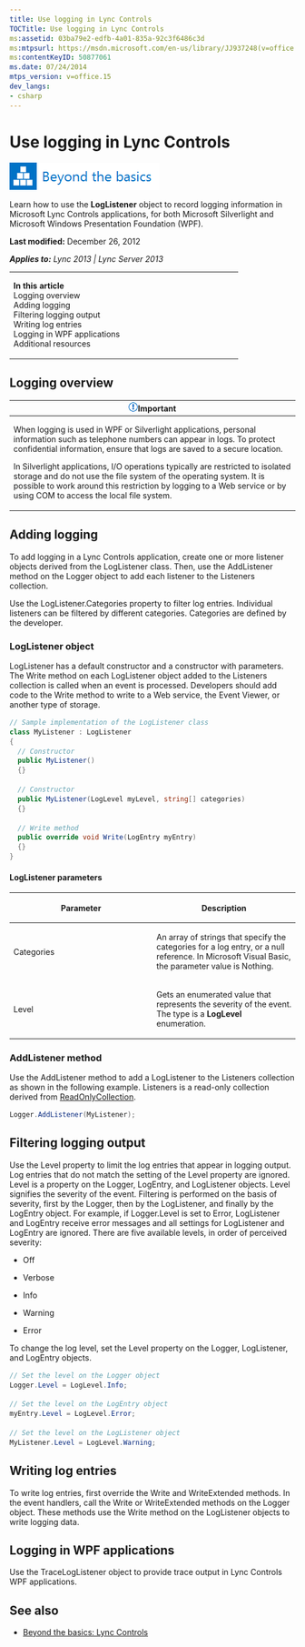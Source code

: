 ```yaml
---
title: Use logging in Lync Controls
TOCTitle: Use logging in Lync Controls
ms:assetid: 03ba79e2-edfb-4a01-835a-92c3f6486c3d
ms:mtpsurl: https://msdn.microsoft.com/en-us/library/JJ937248(v=office.15)
ms:contentKeyID: 50877061
ms.date: 07/24/2014
mtps_version: v=office.15
dev_langs:
- csharp
---
```


# Use logging in Lync Controls

![Beyond the basics topic](images/JJ937254.mod_icon_beyondbasics_long(Office.15).png "Beyond the basics topic")

Learn how to use the **LogListener** object to record logging information in Microsoft Lync Controls applications, for both Microsoft Silverlight and Microsoft Windows Presentation Foundation (WPF).

**Last modified:** December 26, 2012

***Applies to:** Lync 2013 | Lync Server 2013*

<table>
<colgroup>
<col style="width: 50%" />
<col style="width: 50%" />
</colgroup>
<tbody>
<tr class="odd">
<td><p><strong>In this article</strong><br />
Logging overview<br />
Adding logging<br />
Filtering logging output<br />
Writing log entries<br />
Logging in WPF applications<br />
Additional resources</p></td>
<td><p></p></td>
</tr>
</tbody>
</table>

## Logging overview

<table>
<colgroup>
<col style="width: 100%" />
</colgroup>
<thead>
<tr class="header">
<th><img src="images/JJ933089.alert_caution(Office.15).gif" title="Important note" alt="Important note" /><strong>Important</strong></th>
</tr>
</thead>
<tbody>
<tr class="odd">
<td><p>When logging is used in WPF or Silverlight applications, personal information such as telephone numbers can appear in logs. To protect confidential information, ensure that logs are saved to a secure location.</p>
<p>In Silverlight applications, I/O operations typically are restricted to isolated storage and do not use the file system of the operating system. It is possible to work around this restriction by logging to a Web service or by using COM to access the local file system.</p></td>
</tr>
</tbody>
</table>

## Adding logging

To add logging in a Lync Controls application, create one or more listener objects derived from the LogListener class. Then, use the AddListener method on the Logger object to add each listener to the Listeners collection.

Use the LogListener.Categories property to filter log entries. Individual listeners can be filtered by different categories. Categories are defined by the developer.

### LogListener object

LogListener has a default constructor and a constructor with parameters. The Write method on each LogListener object added to the Listeners collection is called when an event is processed. Developers should add code to the Write method to write to a Web service, the Event Viewer, or another type of storage.

```csharp
// Sample implementation of the LogListener class
class MyListener : LogListener 
{
  // Constructor
  public MyListener()
  {}

  // Constructor
  public MyListener(LogLevel myLevel, string[] categories)
  {}

  // Write method
  public override void Write(LogEntry myEntry)
  {}
}
```

#### LogListener parameters

<table>
<colgroup>
<col style="width: 50%" />
<col style="width: 50%" />
</colgroup>
<thead>
<tr class="header">
<th><p>Parameter</p></th>
<th><p>Description</p></th>
</tr>
</thead>
<tbody>
<tr class="odd">
<td><p>Categories</p></td>
<td><p>An array of strings that specify the categories for a log entry, or a null reference. In Microsoft Visual Basic, the parameter value is Nothing.</p></td>
</tr>
<tr class="even">
<td><p>Level</p></td>
<td><p>Gets an enumerated value that represents the severity of the event. The type is a <strong>LogLevel</strong> enumeration.</p></td>
</tr>
</tbody>
</table>

### AddListener method

Use the AddListener method to add a LogListener to the Listeners collection as shown in the following example. Listeners is a read-only collection derived from [ReadOnlyCollection](http://go.microsoft.com/fwlink/?linkid=155357%26clcid=0x409).

```csharp
Logger.AddListener(MyListener);
```

## Filtering logging output

Use the Level property to limit the log entries that appear in logging output. Log entries that do not match the setting of the Level property are ignored. Level is a property on the Logger, LogEntry, and LogListener objects. Level signifies the severity of the event. Filtering is performed on the basis of severity, first by the Logger, then by the LogListener, and finally by the LogEntry object. For example, if Logger.Level is set to Error, LogListener and LogEntry receive error messages and all settings for LogListener and LogEntry are ignored. There are five available levels, in order of perceived severity:

  - Off

  - Verbose

  - Info

  - Warning

  - Error

To change the log level, set the Level property on the Logger, LogListener, and LogEntry objects.

```csharp
// Set the level on the Logger object
Logger.Level = LogLevel.Info;

// Set the level on the LogEntry object
myEntry.Level = LogLevel.Error;

// Set the level on the LogListener object
MyListener.Level = LogLevel.Warning;
```

## Writing log entries

To write log entries, first override the Write and WriteExtended methods. In the event handlers, call the Write or WriteExtended methods on the Logger object. These methods use the Write method on the LogListener objects to write logging data.

## Logging in WPF applications

Use the TraceLogListener object to provide trace output in Lync Controls WPF applications.

## See also

  - [Beyond the basics: Lync Controls](beyond-the-basics-lync-controls.md)

